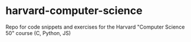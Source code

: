 # harvard-computer-science
Repo for code snippets and exercises for the Harvard "Computer Science 50" course (C, Python, JS)


